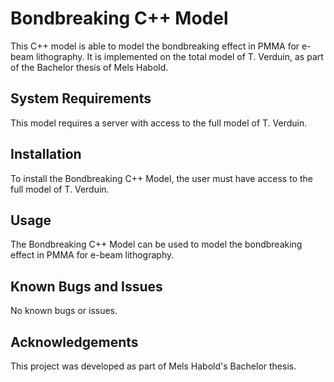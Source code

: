 # Bondbreaking C++ Model

This C++ model is able to model the bondbreaking effect in PMMA for e-beam lithography. It is implemented on the total model of T. Verduin, as part of the Bachelor thesis of Mels Habold.

## System Requirements

This model requires a server with access to the full model of T. Verduin.

## Installation

To install the Bondbreaking C++ Model, the user must have access to the full model of T. Verduin.

## Usage

The Bondbreaking C++ Model can be used to model the bondbreaking effect in PMMA for e-beam lithography.

## Known Bugs and Issues

No known bugs or issues.

## Acknowledgements

This project was developed as part of Mels Habold's Bachelor thesis.
